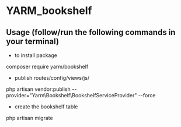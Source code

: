 ﻿# YARM_bookshelf


## Usage (follow/run the following commands in your terminal)

- to install package

composer require yarm/bookshelf

- publish routes/config/views/js/

php artisan vendor:publish --provider="Yarm\Bookshelf\BookshelfServiceProvider" --force

- create the bookshelf table 

php artisan migrate  
 
